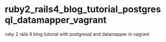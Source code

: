 ruby2_rails4_blog_tutorial_postgresql_datamapper_vagrant
========================================================

ruby 2 rails 4 blog tutorial with postgresql and datamapper in vagrant
